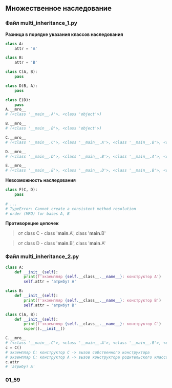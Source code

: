 ## Множественное наследование ##

### Файл multi_inheritance_1.py ###
**Разница в порядке указания классов наследования**
```python
class A:
    attr = 'A'

class B:
    attr = 'B'

class C(A, B):
    pass

class D(B, A):
    pass

class E(D):
    pass
A.__mro__
# (<class '__main__.A'>, <class 'object'>)

B.__mro__
# (<class '__main__.B'>, <class 'object'>)

C.__mro__
# (<class '__main__.C'>, <class '__main__.A'>, <class '__main__.B'>, <class 'object'>)

D.__mro__
# (<class '__main__.D'>, <class '__main__.B'>, <class '__main__.A'>, <class 'object'>)

E.__mro__
# (<class '__main__.E'>, <class '__main__.D'>, <class '__main__.B'>, <class '__main__.A'>, <class 'object'>)
```
**Невозможность наследования**
```python
class F(C, D):
    pass
    
# ...
# TypeError: Cannot create a consistent method resolution
# order (MRO) for bases A, B
```
**Противорецие цепочек**
>от class C - class '__main__.A', class '__main__.B'

>от class D - class '__main__.B', class '__main__.A'

### Файл multi_inheritance_2.py ###
```python
class A:
    def __init__(self):
        print(f'экземпляр {self.__class__.__name__}: конструктор A')
        self.attr = 'атрибут A'

class B:
    def __init__(self):
        print(f'экземпляр {self.__class__.__name__}: конструктор B')
        self.attr = 'атрибут B'

class C(A, B):
    def __init__(self):
        print(f'экземпляр {self.__class__.__name__}: конструктор C')
        super().__init__()

C.__mro__
# (<class '__main__.C'>, <class '__main__.A'>, <class '__main__.B'>, <class 'object'>)
c = C()
# экземпляр C: конструктор C -> вызов собственного конструктора
# экземпляр C: конструктор A -> вызов конструктора родительского класса
c.attr
# 'атрибут A'
```
### 01_59
